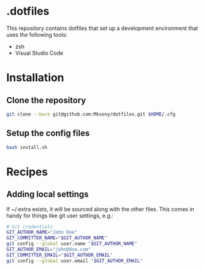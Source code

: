 # .dotfiles
This repository contains dotfiles that set up a development environment that
uses the following tools:

* zsh
* Visual Studio Code

# Installation

## Clone the repository
```sh
git clone --bare git@github.com:Mksony/dotfiles.git $HOME/.cfg
```

## Setup the config files
```sh
bash install.sh
```

# Recipes

## Adding local settings
If ~/.extra exists, it will be sourced along with the other files.
This comes in handy for things like git user settings, e.g.:

```sh
# Git credentials
GIT_AUTHOR_NAME="John Doe"
GIT_COMMITTER_NAME="$GIT_AUTHOR_NAME"
git config --global user.name "$GIT_AUTHOR_NAME"
GIT_AUTHOR_EMAIL="john@doe.com"
GIT_COMMITTER_EMAIL="$GIT_AUTHOR_EMAIL"
git config --global user.email "$GIT_AUTHOR_EMAIL"
```